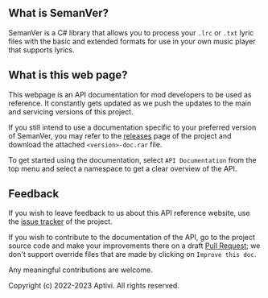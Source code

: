 ## What is SemanVer?

SemanVer is a C# library that allows you to process your `.lrc` or `.txt` lyric files with the basic and extended formats for use in your own music player that supports lyrics.

## What is this web page?
 
This webpage is an API documentation for mod developers to be used as reference. It constantly gets updated as we push the updates to the main and servicing versions of this project.

If you still intend to use a documentation specific to your preferred version of SemanVer, you may refer to the [releases](https://github.com/Aptivi/SemanVer/releases) page of the project and download the attached `<version>-doc.rar` file.

To get started using the documentation, select `API Documentation` from the top menu and select a namespace to get a clear overview of the API.

## Feedback

If you wish to leave feedback to us about this API reference website, use the [issue tracker](https://github.com/Aptivi/SemanVer/issues) of the project.

If you wish to contribute to the documentation of the API, go to the project source code and make your improvements there on a draft [Pull Request](https://github.com/Aptivi/SemanVer/pulls); we don't support override files that are made by clicking on `Improve this doc`.

Any meaningful contributions are welcome.

Copyright (c) 2022-2023 Aptivi. All rights reserved.